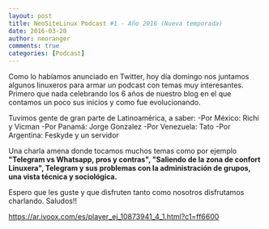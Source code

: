 ```yaml
---
layout: post
title: NeoSiteLinux Podcast #1 - Año 2016 (Nueva temporada)
date: 2016-03-20
author: neoranger
comments: true
categories: [Podcast]
---
```

Como lo habíamos anunciado en Twitter, hoy día domingo nos juntamos algunos linuxeros para armar un podcast con temas muy interesantes. Primero que nada celebrando los 6 años de nuestro blog en el que contamos un poco sus inicios y como fue evolucionando.

Tuvimos gente de gran parte de Latinoamérica, a saber:
-Por México: Richi y Vicman
-Por Panamá: Jorge Gonzalez
-Por Venezuela: Tato
-Por Argentina: Feskyde y un servidor

Una charla amena donde tocamos muchos temas como por ejemplo <strong>"Telegram vs Whatsapp, pros y contras", "Saliendo de la zona de confort Linuxera", Telegram y sus problemas con la administración de grupos, una vista técnica y sociológica.</strong>

Espero que les guste y que disfruten tanto como nosotros disfrutamos charlando. Saludos!!

<a href="https://ar.ivoox.com/es/player_ej_10873941_4_1.html?c1=ff6600">https://ar.ivoox.com/es/player_ej_10873941_4_1.html?c1=ff6600</a>

&nbsp;
